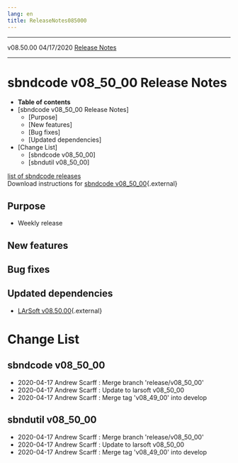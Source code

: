 ```yaml
---
lang: en
title: ReleaseNotes085000
---
```


  ----------- ------------ -- -- ------------------------------------------------------
  v08.50.00   04/17/2020         [Release Notes](ReleaseNotes085000.html)
  ----------- ------------ -- -- ------------------------------------------------------



sbndcode v08\_50\_00 Release Notes
======================================================================================

-   **Table of contents**
-   [sbndcode v08\_50\_00 Release
    Notes]
    -   [Purpose]
    -   [New features]
    -   [Bug fixes]
    -   [Updated dependencies]
-   [Change List]
    -   [sbndcode v08\_50\_00]
    -   [sbndutil v08\_50\_00]

[list of sbndcode
releases](List_of_SBND_code_releases.html)\
Download instructions for [sbndcode
v08\_50\_00](http://scisoft.fnal.gov/scisoft/bundles/sbnd/v08_50_00/sbndcode-v08_50_00.html){.external}



Purpose
----------------------------------

-   Weekly release



New features
--------------------------------------------



Bug fixes
--------------------------------------



Updated dependencies
------------------------------------------------------------

-   [LArSoft
    v08.50.00](https://cdcvs.fnal.gov/redmine/projects/larsoft/wiki/ReleaseNotes085000){.external}



Change List
==========================================



sbndcode v08\_50\_00
----------------------------------------------------------

-   2020-04-17 Andrew Scarff : Merge branch \'release/v08\_50\_00\'
-   2020-04-17 Andrew Scarff : Update to larsoft v08\_50\_00
-   2020-04-17 Andrew Scarff : Merge tag \'v08\_49\_00\' into develop



sbndutil v08\_50\_00
----------------------------------------------------------

-   2020-04-17 Andrew Scarff : Merge branch \'release/v08\_50\_00\'
-   2020-04-17 Andrew Scarff : Update to larsoft v08\_50\_00
-   2020-04-17 Andrew Scarff : Merge tag \'v08\_49\_00\' into develop
